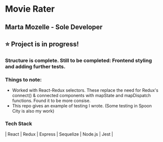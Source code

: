 # Movie Rater

## Marta Mozelle - Sole Developer

## ⭐  Project is in progress! 
### Structure is complete. Still to be completed: Frontend styling and adding further tests. 

### Things to note:
- Worked with React-Redux selectors. These replace the need for Redux's connect() & connected components with mapState and mapDispatch functions. Found it to be more consise. 
- This repo gives an example of testing I wrote. (Some testing in Spoon City is also my work)

### Tech Stack
| React | Redux | Express | Sequelize | Node.js | Jest |


